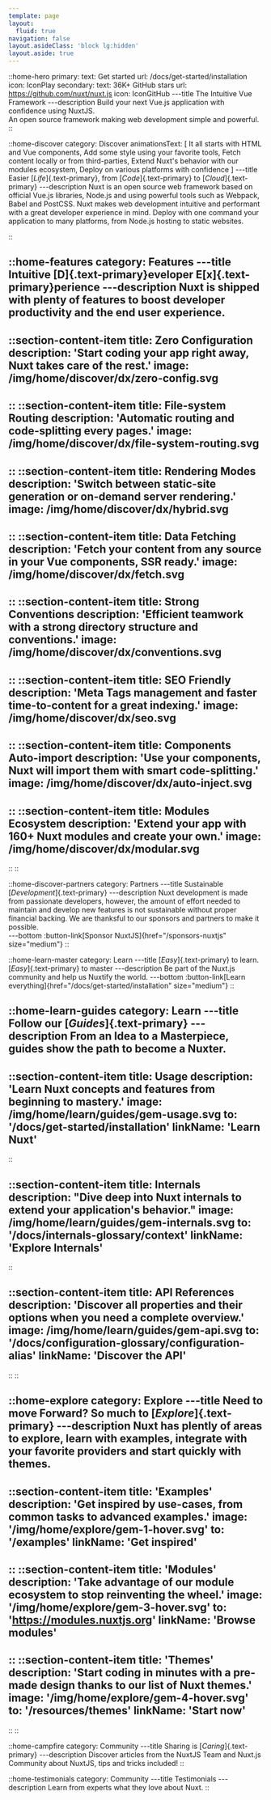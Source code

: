 ```yaml
---
template: page
layout:
  fluid: true
navigation: false
layout.asideClass: 'block lg:hidden'
layout.aside: true
---
```


::home-hero
primary:
  text: Get started
  url: /docs/get-started/installation
  icon: IconPlay
secondary:
  text: 36K+ GitHub stars
  url: https://github.com/nuxt/nuxt.js
  icon: IconGitHub
---title
The Intuitive Vue<br>Framework
---description
Build your next Vue.js application with confidence using NuxtJS.<br class="hidden sm:block" /> An open source framework making web development simple and powerful.
::

::home-discover
category: Discover
animationsText: [
  It all starts with HTML and Vue components,
  Add some style using your favorite tools,
  Fetch content locally or from third-parties,
  Extend Nuxt's behavior with our modules ecosystem,
  Deploy on various platforms with confidence
  ]
---title
Easier [_Life_]{.text-primary}, from [_Code_]{.text-primary} to [_Cloud_]{.text-primary}
---description
Nuxt is an open source web framework based on official Vue.js libraries, Node.js and using powerful tools such as Webpack, Babel and PostCSS. Nuxt makes web development intuitive and performant with a great developer experience in mind. Deploy with one command your application to many platforms, from Node.js hosting to static websites.

::

::home-features
category: Features
---title
Intuitive [D]{.text-primary}eveloper E[x]{.text-primary}perience
---description
Nuxt is shipped with plenty of features to boost developer productivity and the end user experience.
---
  ::section-content-item
  title: Zero Configuration
  description: 'Start coding your app right away, Nuxt takes care of the rest.'
  image: /img/home/discover/dx/zero-config.svg
  ---
  ::
  ::section-content-item
  title: File-system Routing
  description: 'Automatic routing and code-splitting every pages.'
  image: /img/home/discover/dx/file-system-routing.svg
  ---
  ::
  ::section-content-item
  title: Rendering Modes
  description: 'Switch between static-site generation or on-demand server rendering.'
  image: /img/home/discover/dx/hybrid.svg
  ---
  ::
  ::section-content-item
  title: Data Fetching
  description: 'Fetch your content from any source in your Vue components, SSR ready.'
  image: /img/home/discover/dx/fetch.svg
  ---
  ::
  ::section-content-item
  title: Strong Conventions
  description: 'Efficient teamwork with a strong directory structure and conventions.'
  image: /img/home/discover/dx/conventions.svg
  ---
  ::
  ::section-content-item
  title: SEO Friendly
  description: 'Meta Tags management and faster time-to-content for a great indexing.'
  image: /img/home/discover/dx/seo.svg
  ---
  ::
  ::section-content-item
  title: Components Auto-import
  description: 'Use your components, Nuxt will import them with smart code-splitting.'
  image: /img/home/discover/dx/auto-inject.svg
  ---
  ::
  ::section-content-item
  title: Modules Ecosystem
  description: 'Extend your app with 160+ Nuxt modules and create your own.'
  image: /img/home/discover/dx/modular.svg
  ---
  ::
::

::home-discover-partners
category: Partners
---title
Sustainable [_Development_]{.text-primary}
---description
Nuxt development is made from passionate developers, however, the amount of effort needed to maintain and develop new features is not sustainable without proper financial backing. We are thanksful to our sponsors and partners to make it possible.<br>
---bottom
:button-link[Sponsor NuxtJS]{href="/sponsors-nuxtjs" size="medium"}
::

::home-learn-master
category: Learn
---title
[_Easy_]{.text-primary} to learn. [_Easy_]{.text-primary} to master
---description
Be part of the Nuxt.js community and help us Nuxtify the world.
---bottom
:button-link[Learn everything]{href="/docs/get-started/installation" size="medium"}
::

::home-learn-guides
category: Learn
---title
Follow our [_Guides_]{.text-primary}
---description
From an Idea to a Masterpiece, guides show the path to become a Nuxter.
---
  ::section-content-item
  title: Usage
  description: 'Learn Nuxt concepts and features from beginning to mastery.'
  image: /img/home/learn/guides/gem-usage.svg
  to: '/docs/get-started/installation'
  linkName: 'Learn Nuxt'
  ---
  ::

  ::section-content-item
  title: Internals
  description: "Dive deep into Nuxt internals to extend your application's behavior."
  image: /img/home/learn/guides/gem-internals.svg
  to: '/docs/internals-glossary/context'
  linkName: 'Explore Internals'
  ---
  ::

  ::section-content-item
  title: API References
  description: 'Discover all properties and their options when you need a complete overview.'
  image: /img/home/learn/guides/gem-api.svg
  to: '/docs/configuration-glossary/configuration-alias'
  linkName: 'Discover the API'
  ---
  ::
::

::home-explore
category: Explore
---title
Need to move Forward? So much to [_Explore_]{.text-primary}
---description
Nuxt has plently of areas to explore, learn with examples, integrate with your favorite providers and start quickly with themes.
---
  ::section-content-item
  title: 'Examples'
  description: 'Get inspired by use-cases, from common tasks to advanced examples.'
  image: '/img/home/explore/gem-1-hover.svg'
  to: '/examples'
  linkName: 'Get inspired'
  ---
  ::
  ::section-content-item
  title: 'Modules'
  description: 'Take advantage of our module ecosystem to stop reinventing the wheel.'
  image: '/img/home/explore/gem-3-hover.svg'
  to: 'https://modules.nuxtjs.org'
  linkName: 'Browse modules'
  ---
  ::
  ::section-content-item
  title: 'Themes'
  description: 'Start coding in minutes with a pre-made design thanks to our list of Nuxt themes.'
  image: '/img/home/explore/gem-4-hover.svg'
  to: '/resources/themes'
  linkName: 'Start now'
  ---
  ::
::

::home-campfire
category: Community
---title
Sharing is [_Caring_]{.text-primary}
---description
Discover articles from the NuxtJS Team and Nuxt.js Community about NuxtJS, tips and tricks included!
::

::home-testimonials
category: Community
---title
Testimonials
---description
Learn from experts what they love about Nuxt.
::
